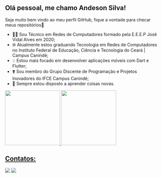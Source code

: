 ## Olá pessoal, me chamo Andeson Silva! 
Seja muito bem vindo ao meu perfil GitHub, fique a vontade para checar meus repositórios👋

- 👨‍💻 Sou Técnico em Redes de Computadores formado pela E.E.E.P José Vidal Alves em 2020; 
- 🌐 Atualmente estou graduando Tecnologia em Redes de Computadores no Instituto Federal de Educação, Ciência e Tecnologia do Ceará | Campus Canindé;
- 💡 Estou mais focado em desenvolver aplicações móveis com Dart e Flutter;
- ❣️ Sou membro do Grupo Discente de Programação e Projetos Inovadores do IFCE Campus Canindé;
- 🚀 Sempre estou disposto a aprender coisas novas.

<div>
<a href="https://github.com/anderson-s">
<img height="180em" src="https://github-readme-stats.vercel.app/api/top-langs/?username=anderson-s&layout=compact&langs_count=7&theme=dracula"/>
<img height="180em" src="https://github-readme-stats.vercel.app/api?username=andersons&show_icons=true&theme=dracula&include_all_commits=true&count_private=true"/>
</div>

## Contatos:

<div>
<a href="https://www.instagram.com/andesonsilva607/" target="_blank"><img src="https://img.shields.io/badge/-Instagram-%23E4405F?style=for-the-badge&logo=instagram&logoColor=white" target="_blank"></a>
<a href="https://www.linkedin.com/in/francisco-andeson-sousa-da-silva-04910323b/" target="_blank"><img src="https://img.shields.io/badge/-LinkedIn-%230077B5?style=for-the-badge&logo=linkedin&logoColor=white" target="_blank"></a>   
</div>






